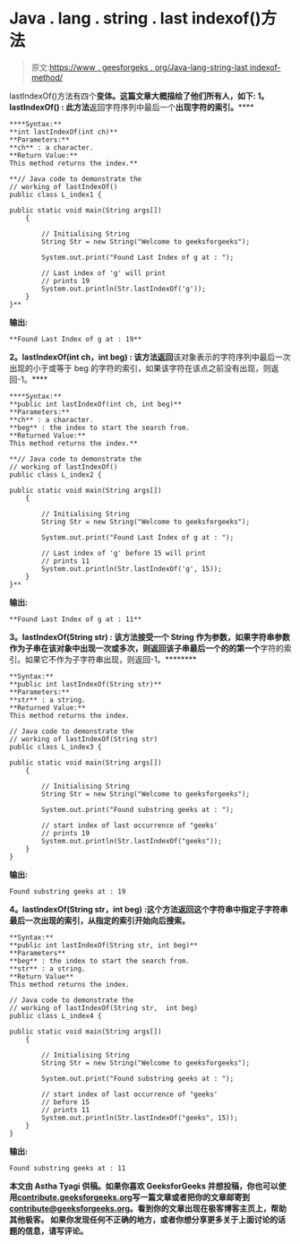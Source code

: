 # Java . lang . string . last indexof()方法

> 原文:[https://www . geesforgeks . org/Java-lang-string-last indexof-method/](https://www.geeksforgeeks.org/java-lang-string-lastindexof-method/)

lastIndexOf()方法有四个**变体。这篇文章大概描绘了他们所有人，如下:
**1。lastIndexOf() :** 此方法**返回字符序列中最后一个**出现字符的索引。******

```
****Syntax:**
**int lastIndexOf(int ch)**
**Parameters:**
**ch** : a character.
**Return Value:**
This method returns the index.** 
```

```
**// Java code to demonstrate the
// working of lastIndexOf()
public class L_index1 {

public static void main(String args[])
    {

        // Initialising String
        String Str = new String("Welcome to geeksforgeeks");

        System.out.print("Found Last Index of g at : ");

        // Last index of 'g' will print
        // prints 19
        System.out.println(Str.lastIndexOf('g'));
    }
}**
```

****输出:****

```
**Found Last Index of g at : 19** 
```

******2。lastIndexOf(int ch，int beg) :** 该方法**返回**该对象表示的字符序列中最后一次出现的小于或等于 beg 的字符的索引，如果该字符在该点之前没有出现，则返回-1。****

```
****Syntax:**
**public int lastIndexOf(int ch, int beg)**
**Parameters:**
**ch** : a character.
**beg** : the index to start the search from.
**Returned Value:**
This method returns the index.** 
```

```
**// Java code to demonstrate the
// working of lastIndexOf()
public class L_index2 {

public static void main(String args[])
    {

        // Initialising String
        String Str = new String("Welcome to geeksforgeeks");

        System.out.print("Found Last Index of g at : ");

        // Last index of 'g' before 15 will print
        // prints 11
        System.out.println(Str.lastIndexOf('g', 15));
    }
}**
```

****输出:****

```
**Found Last Index of g at : 11** 
```

******3。lastIndexOf(String str) :** 该方法接受一个 String 作为参数，如果字符串参数作为子串在该对象中出现一次或多次，则返回该子串最后一个的**的第一个**字符的索引。如果它不作为子字符串出现，则返回-1。********

```
**Syntax:**
**public int lastIndexOf(String str)**
**Parameters:**
**str** : a string.
**Returned Value:**
This method returns the index. 
```

```
// Java code to demonstrate the
// working of lastIndexOf(String str)
public class L_index3 {

public static void main(String args[])
    {

        // Initialising String
        String Str = new String("Welcome to geeksforgeeks");

        System.out.print("Found substring geeks at : ");

        // start index of last occurrence of "geeks'
        // prints 19
        System.out.println(Str.lastIndexOf("geeks"));
    }
}
```

**输出:**

```
Found substring geeks at : 19 
```

****4。lastIndexOf(String str，int beg)** :这个方法**返回**这个字符串中指定子字符串最后一次出现的索引，从指定的索引开始向后搜索。**

```
**Syntax:**
**public int lastIndexOf(String str, int beg)**
**Parameters**
**beg** : the index to start the search from.
**str** : a string.
**Return Value**
This method returns the index. 
```

```
// Java code to demonstrate the
// working of lastIndexOf(String str,  int beg)
public class L_index4 {

public static void main(String args[])
    {

        // Initialising String
        String Str = new String("Welcome to geeksforgeeks");

        System.out.print("Found substring geeks at : ");

        // start index of last occurrence of "geeks'
        // before 15
        // prints 11
        System.out.println(Str.lastIndexOf("geeks", 15));
    }
}
```

**输出:**

```
Found substring geeks at : 11 
```

**本文由 **Astha Tyagi** 供稿。如果你喜欢 GeeksforGeeks 并想投稿，你也可以使用[contribute.geeksforgeeks.org](http://www.contribute.geeksforgeeks.org)写一篇文章或者把你的文章邮寄到 contribute@geeksforgeeks.org。看到你的文章出现在极客博客主页上，帮助其他极客。
如果你发现任何不正确的地方，或者你想分享更多关于上面讨论的话题的信息，请写评论。**
